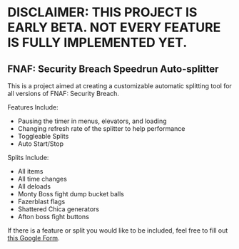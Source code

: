 # DISCLAIMER: THIS PROJECT IS EARLY BETA. NOT EVERY FEATURE IS FULLY IMPLEMENTED YET.

## FNAF: Security Breach Speedrun Auto-splitter

This is a project aimed at creating a customizable automatic splitting tool for all versions of FNAF: Security Breach.

Features Include:
- Pausing the timer in menus, elevators, and loading
- Changing refresh rate of the splitter to help performance
- Toggleable Splits
- Auto Start/Stop

Splits Include:
- All items
- All time changes
- All deloads
- Monty Boss fight dump bucket balls
- Fazerblast flags
- Shattered Chica generators
- Afton boss fight buttons

If there is a feature or split you would like to be included, feel free to fill out [this Google Form](https://forms.gle/jxidK6RFToEXzUDe7).
